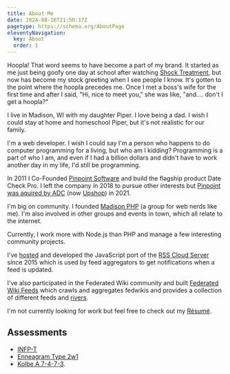 ```yaml
---
title: About Me
date: 2024-08-16T21:50:17Z
pagetype: https://schema.org/AboutPage
eleventyNavigation:
  key: About
  order: 1
---
```


Hoopla! That word seems to have become a part of my brand. It started as me just being goofy one day at school after watching [Shock Treatment](http://www.amazon.com/dp/B000G6BLGK/), but now has become my stock greeting when I see people I know. It's gotten to the point where the hoopla precedes me. Once I met a boss's wife for the first time and after I said, "Hi, nice to meet you," she was like, "and.... don't I get a hoopla?"

I live in Madison, WI with my daughter Piper. I love being a dad. I wish I could stay at home and homeschool Piper, but it's not realistic for our family.

I'm a web developer. I wish I could say I'm a person who happens to do computer programming for a living, but who am I kidding? Programming is a part of who I am, and even if I had a billion dollars and didn't have to work another day in my life, I'd still be programming.

In 2011 I Co-Founded [Pinpoint Software](https://pinpointsoftware.com/) and build the flagship product Date Check Pro. I left the company in 2018 to pursue other interests but [Pinpoint was aquired by ADC](https://www.businesswire.com/news/home/20211005005211/en/ADC-Acquires-Pinpoint-Software-Continues-to-Expand-Total-Store-Operations-Platform) (now [Upshop](https://upshop.com/)) in 2021.

I'm big on community. I founded [Madison PHP](https://www.meetup.com/madisonphp/) (a group for web nerds like me). I'm also involved in other groups and events in town, which all relate to the internet.

Currently, I work more with Node.js than PHP and manage a few interesting community projects.

I've [hosted](https://rpc.rsscloud.io/) and developed the JavaScript port of the [RSS Cloud Server](https://github.com/rsscloud/rsscloud-server) since 2015 which is used by feed aggregators to get notifications when a feed is updated.

I've also participated in the Federated Wiki community and built [Federated Wiki Feeds](https://feeds.fedwikiriver.com/) which crawls and aggregates fedwikis and provides a collection of different feeds and [rivers](https://fedwikiriver.com/).

I'm not currently looking for work but feel free to check out my [Résumé](/resume/).

## Assessments

*  [INFP-T](https://www.16personalities.com/infp-personality)
*  [Enneagram Type 2w1](https://www.crystalknows.com/enneagram/type-2-wing-1)
*  [Kolbe A 7-4-7-3](https://secure.kolbe.com/k2/show_viewReports/sharedGuid_042C9DC0-CDF5-E811-90EC-000C29CEDCB0).
